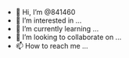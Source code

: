 - 👋 Hi, I’m @841460
- 👀 I’m interested in ...
- 🌱 I’m currently learning ...
- 💞️ I’m looking to collaborate on ...
- 📫 How to reach me ...

<!---
841460/841460 is a ✨ special ✨ repository because its `README.md` (this file) appears on your GitHub profile.
You can click the Preview link to take a look at your changes.
--->
